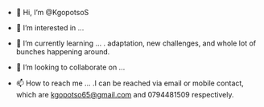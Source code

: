 - 👋 Hi, I’m @KgopotsoS
- 👀 I’m interested in ...
- 🌱 I’m currently learning ...
. adaptation, new challenges, and whole lot of bunches happening
 around.

- 💞️ I’m looking to collaborate on ...

- 📫 How to reach me ...
.I can be reached via email or mobile
 contact, which are kgopotso65@gmail.com and 0794481509 respectively.

<!---
KgopotsoS/KgopotsoS is a ✨ special ✨ repository because its `README.md` (this file) appears on your GitHub profile.
You can click the Preview link to take a look at your changes.
--->
